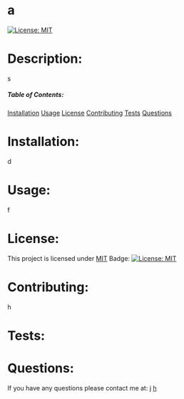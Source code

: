 # a
  [![License: MIT](https://img.shields.io/badge/License-MIT-yellow.svg)](https://opensource.org/licenses/MIT)
   # Description:
   s
   ##### Table of Contents: 
  [Installation](#Installation:)
  [Usage](#Usage:)
  [License](#License:)
  [Contributing](#Contributing:)
  [Tests](#Tests:)
  [Questions](#Questions:)

   # Installation:
   d
   # Usage:
   f
  # License:
   This project is licensed under [MIT](https://www.mit.edu/~amini/LICENSE.md) Badge: [![License: MIT](https://img.shields.io/badge/License-MIT-yellow.svg)](https://opensource.org/licenses/MIT)
   # Contributing:
   h
   # Tests:
   
   # Questions:
   If you have any questions please contact me at: j
   [h](https://github.com/h)

   